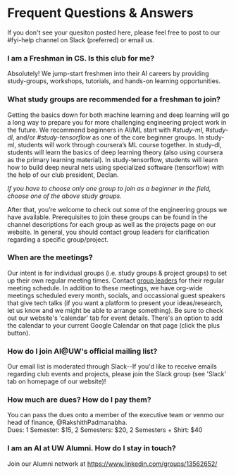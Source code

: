 # Frequent Questions & Answers
If you don't see your quesiton posted here, please feel free to post to our #fyi-help channel on Slack (preferred) or email us.

### I am a Freshman in CS. Is this club for me?
Absolutely! We jump-start freshmen into their AI careers by providing study-groups, workshops, tutorials, and hands-on learning opportunities.

### What study groups are recommended for a freshman to join?
Getting the basics down for both machine learning and deep learning will go a long way to prepare you for more challenging engineering project work in the future. We recommend beginners in AI/ML start with *#study-ml*, *#study-dl*, and/or *#study-tensorflow* as one of the core beginner groups. In study-ml, students will work through coursera’s ML course together. In study-dl, students will learn the basics of deep learning theory (also using coursera as the primary learning material). In study-tensorflow, students will learn how to build deep neural nets using specialized software (tensorflow) with the help of our club president, Declan.

*If you have to choose only one group to join as a beginner in the field, choose one of the above study groups.*

After that, you’re welcome to check out some of the engineering groups we have available. Prerequisites to join these groups can be found in the channel descriptions for each group as well as the projects page on our website. In general, you should contact group leaders for clarification regarding a specific group/project.
 
### When are the meetings?
Our intent is for individual groups (i.e. study groups & project groups) to set up their own regular meeting times. Contact [group leaders](https://ai-club-uwmadison.github.io/roster/) for their regular meeting schedule. In addition to these meetings, we have org-wide meetings scheduled every month, socials, and occassional guest speakers that give tech talks (if you want a platform to present your ideas/research, let us know and we might be able to arrange something). Be sure to check out our website's 'calendar' tab for event details. There's an option to add the calendar to your current Google Calendar on that page (click the plus button).

### How do I join AI@UW's official mailing list?
 Our email list is moderated through Slack--If you'd like to receive emails regarding club events and projects, please join the Slack group (see 'Slack' tab on homepage of our website)!
 
### How much are dues? How do I pay them?  
You can pass the dues onto a member of the executive team or venmo our head of finance, @RakshithPadmanabha.  
Dues: 1 Semester: $15, 2 Semesters: $20, 2 Semesters + Shirt: $40
 
### I am an AI at UW Alumni. How do I stay in touch?
Join our Alumni network at https://www.linkedin.com/groups/13562652/

